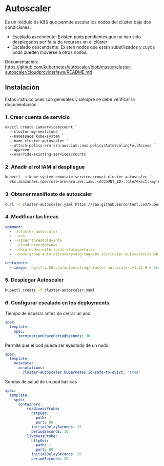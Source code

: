 # Autoscaler

Es un módulo de K8S que permite escalar los nodos del clúster bajo dos condiciones:

- Escalado ascendente: Existen pods pendientes que no han sido desplegados por falta de recursos en el clúster
- Escalado descendente: Existen nodos que están subutilizados y cuyos pods pueden moverse a otros nodos.

Documentación: <https://github.com/kubernetes/autoscaler/blob/master/cluster-autoscaler/cloudprovider/aws/README.md>

## Instalación

Estás instrucciones son generales y siempre se debe verificar la documentación.

### 1. Crear cuenta de servicio

```bash
eksctl create iamserviceaccount `
  --cluster my-nextcloud `
  --namespace kube-system `
  --name cluster-autoscaler `
  --attach-policy-arn arn:aws:iam::aws:policy/AutoScalingFullAccess `
  --approve `
  --override-existing-serviceaccounts
```

### 2. Añadir el rol IAM al despliegue

```bash
kubectl -n kube-system annotate serviceaccount cluster-autoscaler `
  eks.amazonaws.com/role-arn=arn:aws:iam::<ACCOUNT_ID>:role/eksctl-my-nextcloud-cluster-ServiceRole-<RANDOM>
```

### 3. Obtener manifiesto de autoscaler

```bash
curl -o cluster-autoscaler.yaml https://raw.githubusercontent.com/kubernetes/autoscaler/cluster-autoscaler-1.32.0/cluster-autoscaler/cloudprovider/aws/examples/cluster-autoscaler-one-asg.yaml
```

### 4. Modificar las líneas

```yaml
command:
  - ./cluster-autoscaler
  - --v=4
  - --stderrthreshold=info
  - --cloud-provider=aws
  - --skip-nodes-with-local-storage=false
  - --node-group-auto-discovery=asg:tag=k8s.io/cluster-autoscaler/enabled,k8s.io/cluster-autoscaler/my-cluster
```

```yaml
containers:
  - image: registry.k8s.io/autoscaling/cluster-autoscaler:v1.32.0 # Versión de autoscaler deseada
```

### 5. Desplegar Autoscaler

```bash
kubectl create -f cluster-autoscaler.yaml
```

### 6. Configurar escalado en los deployments

Tiempo de esperar antes de cerrar un pod

```yaml
spec:
  template:
    spec:
      terminationGracePeriodSeconds: 30
```

Permite que el pod pueda ser eyectado de un nodo.

```yaml
spec:
  template:
    metadata:
      annotations:
        cluster-autoscaler.kubernetes.io/safe-to-evict: "true"
```

Sondas de salud de un pod básicas

```yaml
spec:
  template:
    spec:
      containers:
          readinessProbe:
            httpGet:
              path: /
              port: 80
            initialDelaySeconds: 15
            periodSeconds: 10
          livenessProbe:
            httpGet:
              path: /
              port: 80
            initialDelaySeconds: 30
            periodSeconds: 20
```
